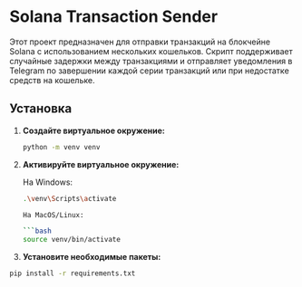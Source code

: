 # Solana Transaction Sender

Этот проект предназначен для отправки транзакций на блокчейне Solana с использованием нескольких кошельков. Скрипт поддерживает случайные задержки между транзакциями и отправляет уведомления в Telegram по завершении каждой серии транзакций или при недостатке средств на кошельке.

## Установка

1. **Создайте виртуальное окружение:**

   ```bash
   python -m venv venv
2. **Активируйте виртуальное окружение:**

   На Windows:

   ```bash
   .\venv\Scripts\activate

   На MacOS/Linux:

   ```bash
   source venv/bin/activate

2. **Установите необходимые пакеты:**

```bash
pip install -r requirements.txt
